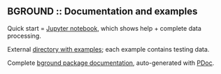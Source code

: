 BGROUND :: Documentation and examples
-------------------------------------

Quick start = 
[Jupyter notebook](https://www.dropbox.com/scl/fi/59og19il0qel4ajmg1io7/01_bground.nb.pdf?rlkey=aqdxrgn9jtaoounihiv2zhw7q&dl=0),
which shows help + complete data processing.

External
[directory with examples](https://www.dropbox.com/scl/fo/08ougjp96dnwr1wqqm7be/AIStLY7i0yb80Yq3xKn1blw?rlkey=806nl015x93qte85feldycsxu&dl=0);
each example contains testing data.

Complete [bground package documentation](./pdoc.html/index.html),
auto-generated with [PDoc](https://pdoc.dev).


